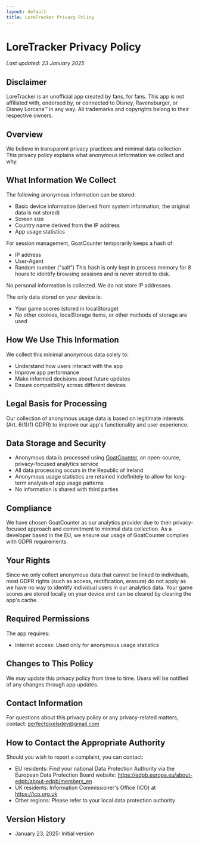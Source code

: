 ```yaml
---
layout: default
title: LoreTracker Privacy Policy
---
```

# LoreTracker Privacy Policy

*Last updated: 23 January 2025*

## Disclaimer
LoreTracker is an unofficial app created by fans, for fans. 
This app is not affiliated with, endorsed by, or connected to Disney, Ravensburger, or Disney Lorcana™ in any way. 
All trademarks and copyrights belong to their respective owners.

## Overview
We believe in transparent privacy practices and minimal data collection. 
This privacy policy explains what anonymous information we collect and why.

## What Information We Collect
The following anonymous information can be stored:
- Basic device information (derived from system information; the original data is not stored)
- Screen size
- Country name derived from the IP address
- App usage statistics

For session management, GoatCounter temporarily keeps a hash of:
- IP address
- User-Agent
- Random number ("salt")
  This hash is only kept in process memory for 8 hours to identify browsing sessions and is never stored to disk.

No personal information is collected. We do not store IP addresses.

The only data stored on your device is:
- Your game scores (stored in localStorage)
- No other cookies, localStorage items, or other methods of storage are used

## How We Use This Information
We collect this minimal anonymous data solely to:
- Understand how users interact with the app
- Improve app performance
- Make informed decisions about future updates
- Ensure compatibility across different devices

## Legal Basis for Processing
Our collection of anonymous usage data is based on legitimate interests (Art. 6(1)(f) GDPR) to improve our app's 
functionality and user experience.

## Data Storage and Security
- Anonymous data is processed using [GoatCounter](https://www.goatcounter.com/), an open-source, privacy-focused analytics service
- All data processing occurs in the Republic of Ireland
- Anonymous usage statistics are retained indefinitely to allow for long-term analysis of app usage patterns
- No information is shared with third parties

## Compliance
We have chosen GoatCounter as our analytics provider due to their privacy-focused approach and commitment to minimal
data collection. As a developer based in the EU, we ensure our usage of GoatCounter complies with GDPR requirements.

## Your Rights
Since we only collect anonymous data that cannot be linked to individuals, 
most GDPR rights (such as access, rectification, erasure) do not apply as we have no way to identify individual users 
in our analytics data. Your game scores are stored locally on your device and can be cleared by clearing the app's cache.

## Required Permissions
The app requires:
- Internet access: Used only for anonymous usage statistics

## Changes to This Policy
We may update this privacy policy from time to time. Users will be notified of any changes through app updates.

## Contact Information
For questions about this privacy policy or any privacy-related matters, contact: perfectpixelsdev@gmail.com

## How to Contact the Appropriate Authority
Should you wish to report a complaint, you can contact:
- EU residents: Find your national Data Protection Authority via the European Data Protection Board website: https://edpb.europa.eu/about-edpb/about-edpb/members_en
- UK residents: Information Commissioner's Office (ICO) at https://ico.org.uk
- Other regions: Please refer to your local data protection authority

## Version History
- January 23, 2025: Initial version